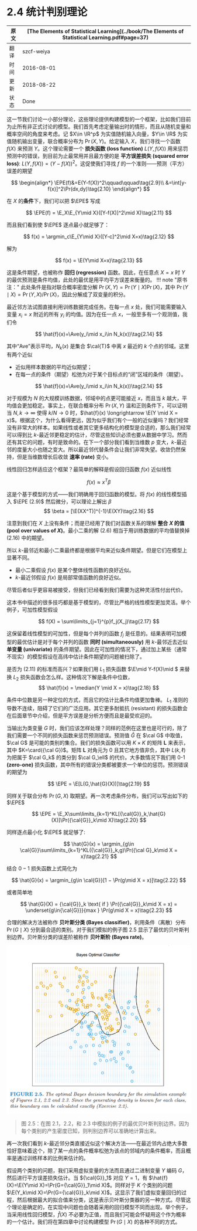 # 2.4 统计判别理论

原文     | [The Elements of Statistical Learning](../book/The Elements of Statistical Learning.pdf#page=37)
      ---|---
翻译     | szcf-weiya
时间     | 2016-08-01
更新 | 2018-08-22
状态 | Done

这一节我们讨论一小部分理论，这些理论提供构建模型的一个框架，比如我们目前为止所有非正式讨论的模型。我们首先考虑定量输出时的情形，而且从随机变量和概率空间的角度来考虑。记 $X\in \IR^p$ 为实值随机输入向量，$Y\in \IR$ 为实值随机输出变量，联合概率分布为 $\Pr(X,Y)$。给定输入 $X$，我们寻找一个函数 $f(X)$ 来预测 $Y$。这个理论需要一个 **损失函数 (loss function)** $L(Y,f(X))$ 用来惩罚预测中的错误，到目前为止最常用并且最方便的是 **平方误差损失 (squared error loss)**: $L(Y,f(X))=(Y-f(X))^2$。这促使我们寻找 $f$ 的一个准则——预测（平方）误差的期望

$$
\begin{align*}
\EPE(f)&=E(Y-f(X))^2\qquad\qquad\tag{2.9}\\
&=\int[y-f(x)]^2\Pr(dx,dy)\tag{2.10}
\end{align*}
$$

在 $X$ 的**条件**下，我们可以把 $\EPE$ 写成

$$
\EPE(f) = \E_X\E_{Y\mid X}([Y-f(X)]^2\mid X)\tag{2.11}
$$

而且我们看到使 $\EPE$ 逐点最小就足够了：

$$
f(x) = \argmin_c\E_{Y\mid X}([Y-c]^2\mid X=x)\tag{2.12}
$$

解为

$$
f(x) = \E(Y\mid X=x)\tag{2.13}
$$

这是条件期望，也被称作 **回归 (regression)** 函数。因此，在任意点 $X=x$ 时 $Y$ 的最优预测是条件均值，此处的最优是用平均平方误差来衡量的。
!!! note "原书注："
	此处条件是指对联合概率密度分解 $\Pr(X, Y ) = \Pr(Y \mid X)\Pr(X)$，其中 $\Pr(Y \mid X) = \Pr(Y, X)/\Pr(X)$，因此分解成了双变量的积分。

最近邻方法试图直接利用训练数据完成任务。在每一点 $x$ 处，我们可能需要输入变量 $x_i=x$ 附近的所有 $y_i$ 的均值。因为在任一点 $x$，一般至多有一个观测值，我们令

$$
\hat{f}(x)=\Ave(y_i\mid x_i\in N_k(x))\tag{2.14}
$$

其中“Ave”表示平均，$N_k(x)$ 是集合 $\cal{T}$ 中离 $x$ 最近的 $k$ 个点的邻域。这里有两个近似

- 近似用样本数据的平均近似期望；
- 在每一点的条件（期望）松弛为对于某个目标点的“闭”区域的条件（期望）。

$$
\hat{f}(x)=\Ave(y_i\mid x_i\in N_k(x))\tag{2.14}
$$

对于规模为 $N$ 的大规模训练数据，邻域中的点更可能接近 $x$，而且当 $k$ 越大，平均值会更加稳定。事实上，在联合概率分布 $\Pr(X,Y)$ 温和正则条件下，可以证明当 $N,k \longrightarrow \infty$ 使得 $k/N \longrightarrow 0$ 时，$\hat{f}(x) \longrightarrow \E(Y \mid X = x)$。根据这个，为什么看得更远，因为似乎我们有个一般的近似量吗？我们经常没有非常大的样本。如果线性或者其它更多结构化的模型是合适的，那么我们经常可以得到比 $k$-最近邻更稳定的估计，尽管这些知识必须也要从数据中学习。然而还有其它的问题，有时是致命的。在下一个部分我们看到当维数 $p$ 变大，$k$-最近邻的度量大小也随之变大。所以最近邻代替条件会让我们非常失望。收敛仍然保持，但是当维数增长后收敛 **速率 (rate)** 变小。

线性回归怎样适应这个框架？最简单的解释是假设回归函数 $f(x)$ 近似线性

$$
f(x)\approx x^T\beta\tag{2.15}
$$

这是个基于模型的方式——我们明确用于回归函数的模型。将 $f(x)$ 的线性模型插入 $\EPE (2.9)$ 然后微分，可以理论上解出 $\beta$
$$
\beta = [\E(XX^T)]^{-1}\E(XY)\tag{2.16}
$$

注意到我们在 $X$ 上没有条件；而是已经用了我们对函数关系的理解 **整合 $X$ 的值 (pool over values of $X$)**。最小二乘的解 $(2.6)$ 相当于用训练数据的平均值替换掉 $(2.16)$ 中的期望。

所以 $k$-最邻近和最小二乘最终都是根据平均来近似条件期望。但是它们在模型上显著不同。

- 最小二乘假设 $f(x)$ 是某个整体线性函数的良好近似。
- $k$-最近邻假设 $f(x)$ 是局部常值函数的良好近似。

尽管后者似乎更容易被接受，但我们已经看到我们需要为这种灵活性付出代价。

这本书中描述的很多技巧都是基于模型的，尽管比严格的线性模型更加灵活。举个例子，可加性模型假设

$$
f(X) = \sum\limits_{j=1}^{p}f_j(X_j)\tag{2.17}
$$

这保留着线性模型的可加性，但是每个并列的函数 $f_j$ 是任意的。结果表明可加模型的最优估计是对于每个并列的函数 **同时 (simultaneously)** 用 $k$-最邻近去近似 **单变量 (univariate)** 的条件期望。因此在可加性的情况下，通过加上某些（通常不现实）的模型假设在高纬中估计条件期望的问题被扫除了。

是否为 $(2.11)$ 的标准而高兴？如果我们用 $L_1$ 损失函数 $\E\mid Y-f(X)\mid $ 来替换 $L_2$ 损失函数会怎么样。这种情况下解是条件中位数，
$$
\hat{f}(x) = \median(Y \mid X = x)\tag{2.18}
$$

条件中位数是另一种定位的方式，而且它的估计比条件均值更加鲁棒。 $L_1$ 准则的导数不连续，阻碍了它们的广泛应用。其它更多耐抵抗 (resistant) 的损失函数会在后面章节中介绍，但是平方误差是分析方便而且是最受欢迎的。

当输出为类变量 $G$ 时，我们应该怎样处理？同样的范例在这里也是可行的，除了我们需要一个不同的损失函数来惩罚预测错误。预测值 $\hat{G}$ 在 $\cal G$ 中取值， $\cal G$ 是可能的类别的集合。我们的损失函数可以用 $K\times K$ 的矩阵 $\mathbf{L}$ 来表示，其中 $K=\card({\cal G})$。矩阵 $\mathbf{L}$ 对角元为 $0$ 且其它地方值非负，其中 $L(k,\ell)$ 为把属于 $\cal G_k$ 的类分到 $\cal G_\ell$ 的代价。大多数情况下我们用 $0$-$1$ **(zero-one)** 损失函数，其中所有的错误分类都被要求一个单位的惩罚。预测错误的期望为

$$
\EPE = \E[L(G,\hat{G}(X))]\tag{2.19}
$$

同样关于联合分布 $\Pr(G,X)$ 取期望。再一次考虑条件分布，我们可以写出如下的 $\EPE$

$$
\EPE = \E_X\sum\limits_{k=1}^KL[{\cal{G}}_k,\hat{G}(X)]\Pr({\cal{G}}_k\mid X)\tag{2.20}
$$

同样逐点最小化 $\EPE$ 就足够了:

$$
\hat{G}(x) = \argmin_{g\in \cal{G}}\sum\limits_{k=1}^KL({\cal{G}}_k,g)\Pr({\cal G}_k\mid X = x)\tag{2.21}
$$

结合 $0-1$ 损失函数上式简化为

$$
\hat{G}(x) = \argmin_{g\in \cal{G}}[1 − \Pr(g\mid X = x)]\tag{2.22}
$$

或者简单地

$$
\hat{G}(X) = {\cal{G}}_k \text{ if } \Pr({\cal{G}}_k\mid X = x) = \underset{g\in{\cal{G}}}{max } \Pr(g\mid X = x)\tag{2.23}
$$

合理的解决方法被称作 **贝叶斯分类 (Bayes classifier)**，利用条件（离散）分布 $\Pr(G\mid X)$ 分到最合适的类别。对于我们模拟的例子图 2.5 显示了最优的贝叶斯判别边界。贝叶斯分类的误差阶被称作 **贝叶斯阶 (Bayes rate)**。

![](../img/02/fig2.5.png)

> 图 2.5：在图 2.1，2.2，和 2.3 中模拟的例子的最优贝叶斯判别边界。因为每个类别的产生密度已知，则判别边界可以准确地计算出来。

再一次我们看到 $k$-最近邻分类直接近似这个解决方法——在最近邻内占绝大多数恰好意味着这个，除了某一点的条件概率松弛为该点的邻域内的条件概率，而且概率是通过训练样本的比例来估计的。

假设两个类别的问题，我们采用虚拟变量的方法而且通过二进制变量 $Y$ 编码 $G$，然后进行平方误差损失估计。当 ${\cal{G}}_1$ 对应 $Y=1$，有 $\hat{f}(X)=\E(Y\mid X)=\Pr(G={\cal{G}}_1\mid X)$。同样对于 $K$ 个类别的问题 $\E(Y_k\mid X)=\Pr(G={\cal{G}}_k\mid X)$。这显示了我们虚拟变量回归的过程，然后根据最大的拟合值来分类，这是表示贝叶斯分类器的另一种方式。尽管这个理论是确定的，在实现中问题也会随着采用的回归模型不同而出现。举个例子，当采用线性回归模型，$\hat{f}(X)$ 不必要为正值，而且我们可能会怀疑用这个作为概率的一个估计。我们将在第四章中讨论构建模型 $\Pr(G\mid X)$ 的各种不同的方式。
